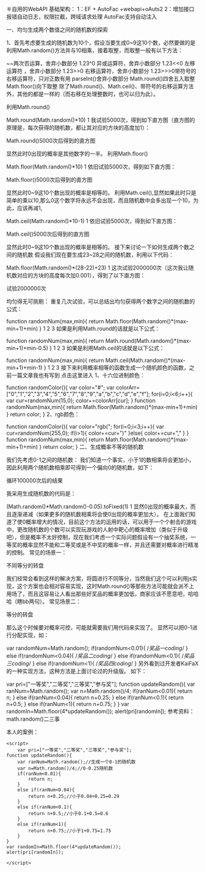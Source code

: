 ＃自用的WebAPI
基础架构：
1：EF + AutoFac +webapi+oAuts2
2：增加接口报错自动日志，权限拦截，跨域请求处理
AutoFac支持自动注入



一、均匀生成两个数值之间的随机数的探索

1、首先考虑要生成的随机数为10个，假设当要生成0~9这10个数，必然要做的是利用Math.random()方法并与10相乘，接着取整，而取整一般有以下方法：

~~两次否运算，舍弃小数部分
1.23^0  异或运算符，舍弃小数部分
1.23<<0 左移运算符 ，舍弃小数部分
1.23>>0 右移运算符，舍弃小数部分
1.23>>>0带符号的右移运算符，只对正数有用
parseInt()舍弃小数部分
Math.round()四舍五入取整
Math.floor()向下取整 
除了Math.round()、Math.ceil()、带符号的右移运算方法外，其他的都是一样的（而右移在处理整数时，也可以归为此）。

利用Math.round()

Math.round(Math.random()*10)
1
我试验5000次，得到如下直方图（直方图的原理是，每次获得的随机数，都让其对应的方块的高度加1）：

Math.round()5000次后得到的直方图

显然此时0出现的概率是其他数字的一半。
利用Math.floor()

Math.floor(Math.random()*10)
1
依旧试验5000次，得到如下直方图：

Math.floor()5000次后得到的直方图

显然此时0~9这10个数出现的概率是相等的。
利用Math.ceil(),显然如果此时只是简单的乘以10,那么0这个数字将永远不会出现，而且随机数中会多出现一个10，为此，应该再减1,

Math.ceil(Math.random()*10-1)
1
依旧试验5000次，得到如下直方图：

Math.ceil()5000次后得到的直方图

显然此时0~9这10个数出现的概率是相等的。
接下来讨论一下如何生成两个数之间的随机数
假设我们现在要生成23~28之间的随机数，利用以下代码：

Math.floor(Math.random()*(28-22)+23)
1
这次试验2000000次（这次我让随机数对应的方块的高度每次加0.001），得到了以下直方图：

试验2000000次

均匀得无可挑剔：
重复几次试验，可以总结出均匀获得两个数字之间的随机数的公式：

function randomNum(max,min){
        return Math.floor(Math.random()*(max-min+1)+min)
    }
1
2
3
如果是利用Math.round的话就是以下公式：

function randomNum(max,min){
        return Math.round(Math.random()*(max-min+1)+min-0.5)
    }
1
2
3
如果是利用Math.ceil的话就是以下公式：

function randomNum(max,min){
        return Math.ceil(Math.random()*(max-min+1)+min-1)
    }
1
2
3
接下来利用概率相等的函数生成一个随机颜色的函数，之前一篇文章我也有写到
点击这里进入
1、十六位进制颜色：

function randomColor(){
    var color="#";
    var colorArr=["0","1","2","3","4","5","6","7","8","9","a","b","c","d","e","f"];
    for(i=0;i<6;i++){
        var cur=randomNum(15,0);
        color+=colorArr[cur];
    }
    function randomNum(max,min){
        return Math.floor(Math.random()*(max-min+1)+min)
    }
    return color;
} 
2、rgb颜色：

function randomColor(){
    var color="rgb(";
    for(i=0;i<3;i++){
        var cur=randomNum(255,0);
        if(i>1){
            color+=cur+")"
        }else{
            color+=cur+","
        }
    }
    function randomNum(max,min){
        return Math.floor(Math.random()*(max-min+1)+min)
    }
    return color;
} 
二、生成概率不等的随机数

我们先考虑0-1之间的随机数：
我们知道一个事实，小于1的数相乘将会更加小，因此利用两个随机数相乘即可得到一个偏向0的随机数，如下：

循环100000次后的结果

我采用生成随机数的代码是：

(Math.random()*Math.random()-0.05).toFixed(1)
1
显然0出现的概率最大，而且逐渐递减（如果更多的随机数相乘将会使0出现的概率更加大）。
在上面我们知道了使0概率增大的情况，目前这个方法的运用的话，可以用于一个个射击的游戏中，更改随机数的个数可以实现玩游戏的人射中靶心的概率增加（类似于升级吧），但是概率不太好控制，现在我们考虑一个实际问题假设有一个抽奖系统，一等奖的概率显然不能和二等奖或是不中奖的概率一样，并且还需要对概率进行精准的控制。
常见的场景一：

不同等分的转盘

我们经常会看到这样的解决方案，将圆进行不同等分，当然我们这个可以利用js实现，这个方案也会相对容易实现，这时Math.round()等那些方法可能就会派不上用场了，而且这容易让人看出那些好奖品的概率更加低，商家应该不愿意吧，哈哈哈（瞎bb两句）。
常见场景二：

等分的转盘

那么这个时候要对概率可控，可能就需要我们用代码来实现了。
显然可以把0-1进行分配实现，如：

var randomNum=Math.random();
    if(randomNum<0.01){
        /*奖品一coding*/
    }
    else if(randomNum<0.04){
        /*奖品二coding*/
    }
    else if(randomNum<0.1){
        /*奖品三coding*/
    }
    else if(randomNum<1){
        /*奖品四coding*/
    } 
另外看到过开发者KaiFaX的一种实现方法，这种方法是上面讨论过的升级版。
如下：

var pri=["一等奖","二等奖","三等奖","参与奖"];
    function updateRandom(){
        var ranNum=Math.random();
        var n=Math.random()/4;
        if(ranNum<0.01){
            return n;
        }
        else if(ranNum<0.04){
            return n+0.25;
        }
        else if(ranNum<0.1){
            return n+0.5;
        }
        else if(ranNum<1){
            return n+0.75;
        }
    }
    var randomIn=Math.floor(4*updateRandom());
    alert(pri[randomIn]); 
参考资料：math.random()二三事

本人的案例：

<!DOCTYPE html>
<html lang="en">
<head>
    <meta charset="UTF-8">
    <title>Document</title>
</head>
<body>

    <script>
        var pri=["一等奖","二等奖","三等奖","参与奖"];
    function updateRandom(){
        var ranNum=Math.random();//生成一个0-1的随机数
        var n=Math.random()/4;//0-0.25随机数
        if(ranNum<0.01){
            return n;
        }
        else if(ranNum<0.04){
            return n+0.25;//小于0.04+0.25=0.29
        }
        else if(ranNum<0.1){
            return n+0.5;//小于0.1+0.5=0.6
        }
        else if(ranNum<1){
            return n+0.75;//小于1+0.75=1.75
        }
    }
    var randomIn=Math.floor(4*updateRandom());
    alert(pri[randomIn]);

    </script>
</body>
</html> 
